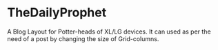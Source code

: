 # TheDailyProphet
A Blog Layout for Potter-heads of XL/LG devices. It can used as per the need of a post by changing the size of Grid-columns.
